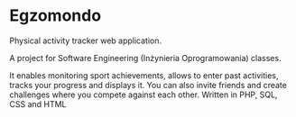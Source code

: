 # Egzomondo
Physical activity tracker web application.

A project for Software Engineering (Inżynieria Oprogramowania) classes.

It enables monitoring sport
achievements, allows to enter past
activities, tracks your progress and
displays it. You can also invite friends and
create challenges where you compete
against each other. Written in PHP, SQL,
CSS and HTML

